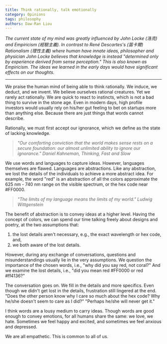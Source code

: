 ```yaml
---
title: Think rationally, talk emotionally
category: Opinions
tags: philosophy
authors: Daw-Ran Liou
---
```


_The current state of my mind was greatly influenced by John Locke (洛克)
and Empiricism (經驗主義).
In contrast to René Descartes's (笛卡爾) Rationalism (理性主義)
where human have innate ideas, philosopher and physician
John Locke believes that knowledge is instead
"determined only by experience derived from sense perception."
This is also known as Empiricism.
The ideas we learned in the early days would have significant effects on our thoughts._

<!-- more -->

---

We praise the human mind of being able to think rationally.
We induce, we deduct, and we invent. We believe ourselves rational creatures.
Yet we rarely act rationally. We are quick to react to instincts,
which is not a bad thing to survive in the stone age. Even in modern days,
high profile investors would usually rely on his/her gut feeling
to bet on startups more than anything else. Because there are just
things that words cannot describe.

Rationally, we must first accept our ignorance, which we define as the state of lacking knowledge.

> _"Our comforting conviction that the world makes sense rests on a secure foundation: our almost unlimited ability to ignore our ignorance." Daniel Kahneman, Thinking, Fast and Slow_

We use words and languages to capture ideas. However, languages themselves are flawed.
Languages are abstractions. Like any abstraction, we lost the details
of the individuals to achieve a more abstract idea. For example, the word "red"
is an abstraction of all the colors approximate the 625 nm - 740 nm range on the visible spectrum,
or the hex code near #FF0000.

> _"The limits of my language means the limits of my world." Ludwig Wittgenstein_

The benefit of abstraction is to convey ideas at a higher level.
Having the concept of colors, we can spend our time talking freely about designs and
poetry, at the two assumptions that:

1. the lost details aren't necessary, e.g., the exact wavelength or hex code, and,
1. we both aware of the lost details.

However, during any exchange of conversations, questions and misunderstandings usually
lie in the very assumptions. We question the importance of the chosen words, i.e., "why
did you say red, not coral?" And we examine the lost details, i.e., "did you mean red #FF0000 or red #ff4136?"

The conversation goes on. We fill in the details and more specifics.
Even though we didn't get lost in the details,
frustration still lingered at the end. "Does the other person
know why I care so much about the hex code? Why he/she doesn't seem to
care as I did?" "Perhaps he/she will never get it."

I think words are a lousy medium to carry ideas. Though words are good enough to
convey emotions, for all humans share the same: we love, we hate.
Sometimes we feel happy and excited, and sometimes we feel anxious and depressed.

We are all empathetic. This is common to all of us.
